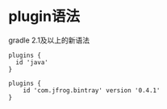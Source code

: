 # plugin语法
gradle 2.1及以上的新语法
```text
plugins {
  id 'java'
}

plugins {
    id 'com.jfrog.bintray' version '0.4.1'
}
```

